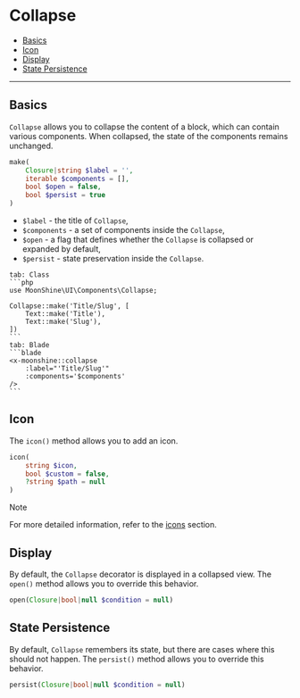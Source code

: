 # Collapse

- [Basics](#basics)
- [Icon](#icon)
- [Display](#show)
- [State Persistence](#persist)

---

<a name="basics"></a>
## Basics

`Collapse` allows you to collapse the content of a block, which can contain various components.
When collapsed, the state of the components remains unchanged.

```php
make(
    Closure|string $label = '',
    iterable $components = [],
    bool $open = false,
    bool $persist = true
)
```

- `$label` - the title of `Collapse`,
- `$components` - a set of components inside the `Collapse`,
- `$open` - a flag that defines whether the `Collapse` is collapsed or expanded by default,
- `$persist` - state preservation inside the `Collapse`.

~~~tabs
tab: Class
```php
use MoonShine\UI\Components\Collapse;

Collapse::make('Title/Slug', [
    Text::make('Title'),
    Text::make('Slug'),
])
```
tab: Blade
```blade
<x-moonshine::collapse
    :label="'Title/Slug'"
    :components='$components'
/>
```
~~~

<a name="icon"></a>
## Icon

The `icon()` method allows you to add an icon.

```php
icon(
    string $icon,
    bool $custom = false,
    ?string $path = null
)
```

> [!NOTE]
> For more detailed information, refer to the [icons](/docs/{{version}}/appearance/icons) section.

<a name="show"></a>
## Display

By default, the `Collapse` decorator is displayed in a collapsed view.
The `open()` method allows you to override this behavior.

```php
open(Closure|bool|null $condition = null)
```

<a name="persist"></a>
## State Persistence

By default, `Collapse` remembers its state, but there are cases where this should not happen.
The `persist()` method allows you to override this behavior.

```php
persist(Closure|bool|null $condition = null)
```
